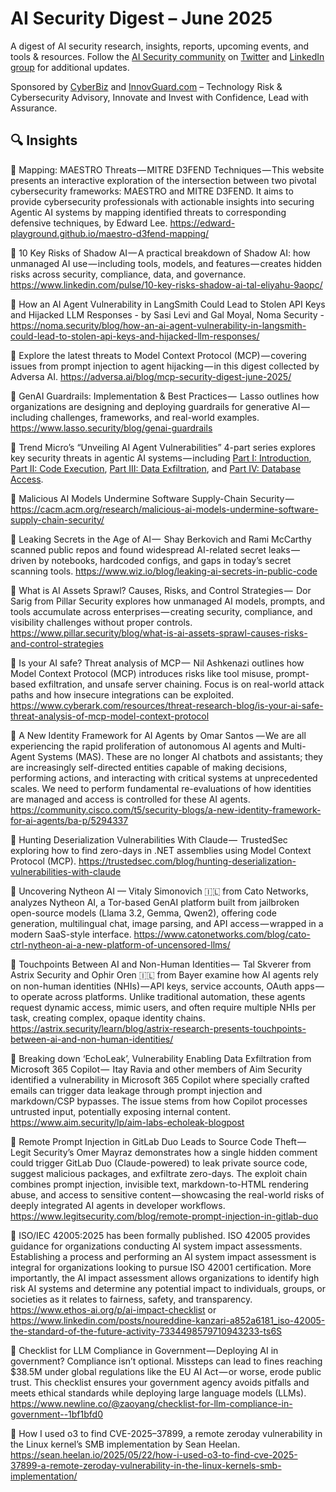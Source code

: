 # AI Security Digest – June 2025

A digest of AI security research, insights, reports, upcoming events, and tools & resources. Follow the [AI Security community](https://linktr.ee/AISECHUB) on [Twitter](https://twitter.com) and [LinkedIn group](https://linkedin.com) for additional updates.

Sponsored by [CyberBiz](https://cyber-biz.com/) and [InnovGuard.com](https://innovguard.com) – Technology Risk & Cybersecurity Advisory, Innovate and Invest with Confidence, Lead with Assurance.

## 🔍 Insights

📌 Mapping: MAESTRO Threats — MITRE D3FEND Techniques — This website presents an interactive exploration of the intersection between two pivotal cybersecurity frameworks: MAESTRO and MITRE D3FEND. It aims to provide cybersecurity professionals with actionable insights into securing Agentic AI systems by mapping identified threats to corresponding defensive techniques, by Edward Lee. https://edward-playground.github.io/maestro-d3fend-mapping/

📌 10 Key Risks of Shadow AI — A practical breakdown of Shadow AI: how unmanaged AI use — including tools, models, and features — creates hidden risks across security, compliance, data, and governance. https://www.linkedin.com/pulse/10-key-risks-shadow-ai-tal-eliyahu-9aopc/

📌 How an AI Agent Vulnerability in LangSmith Could Lead to Stolen API Keys and Hijacked LLM Responses - by Sasi Levi and Gal Moyal, Noma Security - https://noma.security/blog/how-an-ai-agent-vulnerability-in-langsmith-could-lead-to-stolen-api-keys-and-hijacked-llm-responses/

📌 Explore the latest threats to Model Context Protocol (MCP) — covering issues from prompt injection to agent hijacking — in this digest collected by Adversa AI. https://adversa.ai/blog/mcp-security-digest-june-2025/

📌 GenAI Guardrails: Implementation & Best Practices —  Lasso outlines how organizations are designing and deploying guardrails for generative AI — including challenges, frameworks, and real-world examples. https://www.lasso.security/blog/genai-guardrails

📌 Trend Micro’s “Unveiling AI Agent Vulnerabilities” 4-part series explores key security threats in agentic AI systems — including [Part I: Introduction](https://www.trendmicro.com/vinfo/us/security/news/threat-landscape/unveiling-ai-agent-vulnerabilities-part-i-introduction-to-ai-agent-vulnerabilities), [Part II: Code Execution](https://www.trendmicro.com/vinfo/us/security/news/cybercrime-and-digital-threats/unveiling-ai-agent-vulnerabilities-code-execution), [Part III: Data Exfiltration](https://www.trendmicro.com/vinfo/us/security/news/threat-landscape/unveiling-ai-agent-vulnerabilities-part-iii-data-exfiltration), and [Part IV: Database Access](https://www.trendmicro.com/vinfo/us/security/news/vulnerabilities-and-exploits/unveiling-ai-agent-vulnerabilities-part-iv-database-access-vulnerabilities).

📌 Malicious AI Models Undermine Software Supply-Chain Security — https://cacm.acm.org/research/malicious-ai-models-undermine-software-supply-chain-security/

📌 Leaking Secrets in the Age of AI —  Shay Berkovich and Rami McCarthy scanned public repos and found widespread AI-related secret leaks — driven by notebooks, hardcoded configs, and gaps in today’s secret scanning tools. https://www.wiz.io/blog/leaking-ai-secrets-in-public-code

📌 What is AI Assets Sprawl? Causes, Risks, and Control Strategies —  Dor Sarig from Pillar Security explores how unmanaged AI models, prompts, and tools accumulate across enterprises — creating security, compliance, and visibility challenges without proper controls. https://www.pillar.security/blog/what-is-ai-assets-sprawl-causes-risks-and-control-strategies   

📌 Is your AI safe? Threat analysis of MCP —  Nil Ashkenazi outlines how Model Context Protocol (MCP) introduces risks like tool misuse, prompt-based exfiltration, and unsafe server chaining. Focus is on real-world attack paths and how insecure integrations can be exploited. https://www.cyberark.com/resources/threat-research-blog/is-your-ai-safe-threat-analysis-of-mcp-model-context-protocol

📌 A New Identity Framework for AI Agents  by Omar Santos — We are all experiencing the rapid proliferation of autonomous AI agents and Multi-Agent Systems (MAS). These are no longer AI chatbots and assistants; they are increasingly self-directed entities capable of making decisions, performing actions, and interacting with critical systems at unprecedented scales. We need to perform fundamental re-evaluations of how identities are managed and access is controlled for these AI agents. https://community.cisco.com/t5/security-blogs/a-new-identity-framework-for-ai-agents/ba-p/5294337

📌 Hunting Deserialization Vulnerabilities With Claude —  TrustedSec exploring how to find zero-days in .NET assemblies using Model Context Protocol (MCP). https://trustedsec.com/blog/hunting-deserialization-vulnerabilities-with-claude

📌 Uncovering Nytheon AI — Vitaly Simonovich 🇮🇱 from Cato Networks, analyzes Nytheon AI, a Tor-based GenAI platform built from jailbroken open-source models (Llama 3.2, Gemma, Qwen2), offering code generation, multilingual chat, image parsing, and API access — wrapped in a modern SaaS-style interface. https://www.catonetworks.com/blog/cato-ctrl-nytheon-ai-a-new-platform-of-uncensored-llms/

📌 Touchpoints Between AI and Non-Human Identities —  Tal Skverer from Astrix Security and Ophir Oren 🇮🇱 from Bayer examine how AI agents rely on non-human identities (NHIs) — API keys, service accounts, OAuth apps — to operate across platforms. Unlike traditional automation, these agents request dynamic access, mimic users, and often require multiple NHIs per task, creating complex, opaque identity chains. https://astrix.security/learn/blog/astrix-research-presents-touchpoints-between-ai-and-non-human-identities/

📌 Breaking down ‘EchoLeak’, Vulnerability Enabling Data Exfiltration from Microsoft 365 Copilot —  Itay Ravia and other members of Aim Security identified a vulnerability in Microsoft 365 Copilot where specially crafted emails can trigger data leakage through prompt injection and markdown/CSP bypasses. The issue stems from how Copilot processes untrusted input, potentially exposing internal content. https://www.aim.security/lp/aim-labs-echoleak-blogpost

📌 Remote Prompt Injection in GitLab Duo Leads to Source Code Theft —  Legit Security’s Omer Mayraz demonstrates how a single hidden comment could trigger GitLab Duo (Claude-powered) to leak private source code, suggest malicious packages, and exfiltrate zero-days. The exploit chain combines prompt injection, invisible text, markdown-to-HTML rendering abuse, and access to sensitive content — showcasing the real-world risks of deeply integrated AI agents in developer workflows. https://www.legitsecurity.com/blog/remote-prompt-injection-in-gitlab-duo

📌 ISO/IEC 42005:2025 has been formally published. ISO 42005 provides guidance for organizations conducting AI system impact assessments. Establishing a process and performing an AI system impact assessment is integral for organizations looking to pursue ISO 42001 certification. More importantly, the AI impact assessment allows organizations to identify high risk AI systems and determine any potential impact to individuals, groups, or societies as it relates to fairness, safety, and transparency. https://www.ethos-ai.org/p/ai-impact-checklist or https://www.linkedin.com/posts/noureddine-kanzari-a852a6181_iso-42005-the-standard-of-the-future-activity-7334498579710943233-ts6S

📌 Checklist for LLM Compliance in Government — Deploying AI in government? Compliance isn’t optional. Missteps can lead to fines reaching $38.5M under global regulations like the EU AI Act — or worse, erode public trust. This checklist ensures your government agency avoids pitfalls and meets ethical standards while deploying large language models (LLMs). https://www.newline.co/@zaoyang/checklist-for-llm-compliance-in-government--1bf1bfd0

📌 How I used o3 to find CVE-2025–37899, a remote zeroday vulnerability in the Linux kernel’s SMB implementation by Sean Heelan. https://sean.heelan.io/2025/05/22/how-i-used-o3-to-find-cve-2025-37899-a-remote-zeroday-vulnerability-in-the-linux-kernels-smb-implementation/

